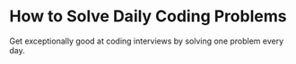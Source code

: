 # How to Solve Daily Coding Problems

Get exceptionally good at coding interviews by solving one problem every day.
